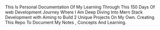This Is Personal Documentation Of My Learning Through This 150 Days Of web Development Journey Where I Am Deep Diving Into Mern Stack Development with Aiming to Build 2 Unique Projects On My Own.
Creating This Repo To Document My Notes , Concepts And Learning.
